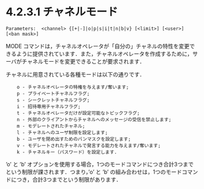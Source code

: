 # 4.2.3.1 チャネルモード

```
Parameters:  <channel> {[+|-]|o|p|s|i|t|n|b|v} [<limit>] [<user>] [<ban mask>]
```

MODE コマンドは，チャネルオペレータが「自分の」チャネルの特性を変更できるように提供されています．また，チャネルオペレータを作成するために，サーバがチャネルモードを変更できることが要求されます．

チャネルに用意されている各種モードは以下の通りです．

```
    o - チャネルオペレータの特権を与えます/奪います;
    p - プライベートチャネルフラグ;
    s - シークレットチャネルフラグ;
    i - 招待専用チャネルフラグ;
    t - チャネルオペレータだけが設定可能なトピックフラグ;
    n - 外部のクライアントからチャネルへのメッセージの受信を禁止します;
    m - モデレートされたチャネル;
    l - チャネルへのユーザ制限を設定します;
    b - ユーザを閉め出すためのバンマスクを設定します;
    v - モデレートされたチャネルで発言する能力を与えます/奪います;
    k - チャネルキー（パスワード）を設定します.
```

’o’ と ’b’ オプションを使用する場合，1つのモードコマンドにつき合計3つまでという制限が課されます．つまり，’o’ と ’b’ の組み合わせは，1つのモードコマンドにつき，合計3つまでという制限があります．
